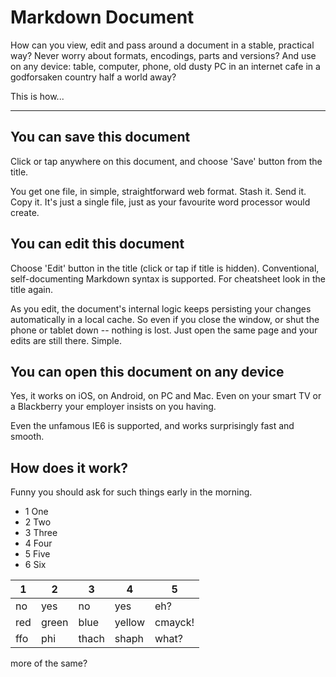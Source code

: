 <script src=mdd.html></script>

# Markdown Document

How can you view, edit and pass around a document in a stable, practical way? Never worry
about formats, encodings, parts and versions? And use on any device: table, computer, phone,
old dusty PC in an internet cafe in a godforsaken country half a world away?

This is how...

- - -

## You can save this document

Click or tap anywhere on this document, and choose 'Save' button from the title.

You get one file, in simple, straightforward web format. Stash it. Send it. Copy it. It's just a single file,
just as your favourite word processor would create.

## You can edit this document

Choose 'Edit' button in the title (click or tap if title is hidden). Conventional, self-documenting Markdown syntax is supported.
For cheatsheet look in the title again.

As you edit, the document's internal logic keeps persisting your changes automatically in a local cache.
So even if you close the window, or shut the phone or tablet down -- nothing is lost.
Just open the same page and your edits are still there. Simple.

## You can open this document on any device

Yes, it works on iOS, on Android, on PC and Mac. Even on your smart TV or a Blackberry your employer insists on you having.

Even the unfamous IE6 is supported, and works surprisingly fast and smooth.

## How does it work?

Funny you should ask for such things early in the morning.

 - 1 One
 - 2 Two
 - 3 Three
 - 4 Four
 - 5 Five
 - 6 Six
 
 
 
 
 
 | 1   | 2     | 3     | 4      | 5       |
|-----|-------|-------|--------|---------|
| no  | yes   | no    | yes    | eh?     |
| red | green | blue  | yellow | cmayck! |
| ffo | phi   | thach | shaph  |   what?      |


more of the same?

